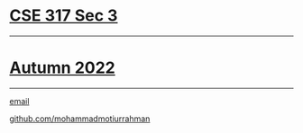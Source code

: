 
# [CSE 317 Sec 3](https://mohammadmotiurrahman.github.io/cse317_3)

* * *
# [Autumn 2022](https://mohammadmotiurrahman.github.io/autumn2022)

* * *

[email](mailto:mohammadmotiurrahman@gmail.com)

[github.com/mohammadmotiurrahman](https://github.com/mohammadmotiurrahman)

